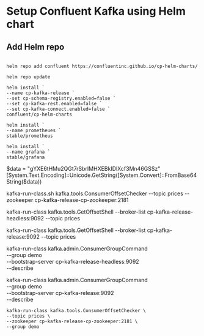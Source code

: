 # Setup Confluent Kafka using Helm chart

## Add Helm repo

```code

helm repo add confluent https://confluentinc.github.io/cp-helm-charts/

helm repo update

helm install `
--name cp-kafka-release `
--set cp-schema-registry.enabled=false `
--set cp-kafka-rest.enabled=false `
--set cp-kafka-connect.enabled=false `
confluent/cp-helm-charts

helm install `
--name prometheues `
stable/prometheus

helm install `
--name grafana `
stable/grafana

```

$data = "gYXE6tHMu2QGt7rSbrIMHXEBkIDlXcf3Mn46GSSz"
[System.Text.Encoding]::Unicode.GetString([System.Convert]::FromBase64String($data))

[System.Text.Encoding]::ASCII.GetString([System.Convert]::FromBase64String(\$data))

[System.Text.Encoding]::UTF8.GetString([System.Convert]::FromBase64String(\$data))

kafka-run-class.sh kafka.tools.ConsumerOffsetChecker  --topic prices --zookeeper cp-kafka-release-cp-zookeeper:2181

kafka-run-class kafka.tools.GetOffsetShell --broker-list cp-kafka-release-headless:9092 --topic prices

kafka-run-class kafka.tools.GetOffsetShell --broker-list cp-kafka-release:9092 --topic prices


kafka-run-class kafka.admin.ConsumerGroupCommand \
    --group demo \
    --bootstrap-server cp-kafka-release-headless:9092 \
    --describe

kafka-run-class kafka.admin.ConsumerGroupCommand \
    --group demo \
    --bootstrap-server cp-kafka-release:9092 \
    --describe

    kafka-run-class kafka.tools.ConsumerOffsetChecker \
    --topic prices \
    --zookeeper cp-kafka-release-cp-zookeeper:2181 \
    --group demo